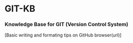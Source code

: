 # GIT-KB
### Knowledge Base for GIT (Version Control System)


[Basic writing and formating tips on GitHub browser(url)]

